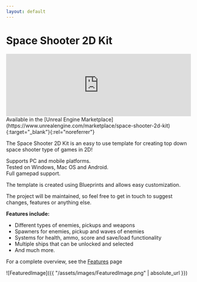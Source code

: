 ```yaml
---
layout: default
---
```


# Space Shooter 2D Kit

<iframe src="https://widgets.gamejolt.com/package/v1?key=AAbt97Rb&theme=light" frameborder="0" width="100%" height="170"></iframe>  
<br/>
Available in the [Unreal Engine Marketplace](https://www.unrealengine.com/marketplace/space-shooter-2d-kit){:target="_blank"}{:rel="noreferrer"}

The Space Shooter 2D Kit is an easy to use template for creating top down space shooter type of games in 2D!

Supports PC and mobile platforms.  
Tested on Windows, Mac OS and Android.  
Full gamepad support. 

The template is created using Blueprints and allows easy customization.
 
The project will be maintained, so feel free to get in touch to suggest changes, features or anything else.

__Features include:__ 

- Different types of enemies, pickups and weapons
- Spawners for enemies, pickup and waves of enemies
- Systems for health, ammo, score and save/load functionality
- Multiple ships that can be unlocked and selected
- And much more.

For a complete overview, see the [Features](https://gracesgames.com/SpaceShooter2DKit/features/) page

![FeaturedImage]({{ "/assets/images/FeaturedImage.png" | absolute_url }})
